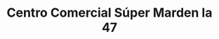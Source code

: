 ---
title: "Centro Comercial Súper Marden la 47"
url: /palmira/centro-comercial-super-marden-la-47/
shop: Einkaufszentrum
---